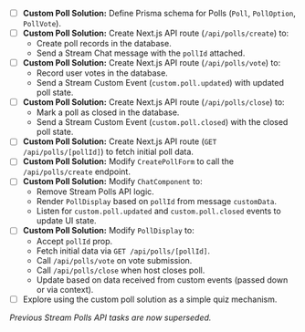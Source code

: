 - [ ] **Custom Poll Solution:** Define Prisma schema for Polls (`Poll`, `PollOption`, `PollVote`).
- [ ] **Custom Poll Solution:** Create Next.js API route (`/api/polls/create`) to:
    - Create poll records in the database.
    - Send a Stream Chat message with the `pollId` attached.
- [ ] **Custom Poll Solution:** Create Next.js API route (`/api/polls/vote`) to:
    - Record user votes in the database.
    - Send a Stream Custom Event (`custom.poll.updated`) with updated poll state.
- [ ] **Custom Poll Solution:** Create Next.js API route (`/api/polls/close`) to:
    - Mark a poll as closed in the database.
    - Send a Stream Custom Event (`custom.poll.closed`) with the closed poll state.
- [ ] **Custom Poll Solution:** Create Next.js API route (`GET /api/polls/[pollId]`) to fetch initial poll data.
- [ ] **Custom Poll Solution:** Modify `CreatePollForm` to call the `/api/polls/create` endpoint.
- [ ] **Custom Poll Solution:** Modify `ChatComponent` to:
    - Remove Stream Polls API logic.
    - Render `PollDisplay` based on `pollId` from message `customData`.
    - Listen for `custom.poll.updated` and `custom.poll.closed` events to update UI state.
- [ ] **Custom Poll Solution:** Modify `PollDisplay` to:
    - Accept `pollId` prop.
    - Fetch initial data via `GET /api/polls/[pollId]`.
    - Call `/api/polls/vote` on vote submission.
    - Call `/api/polls/close` when host closes poll.
    - Update based on data received from custom events (passed down or via context).
- [ ] Explore using the custom poll solution as a simple quiz mechanism.

*Previous Stream Polls API tasks are now superseded.*

